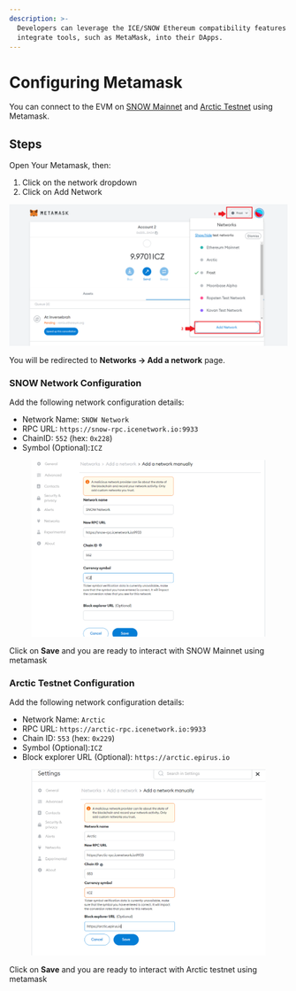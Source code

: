 ```yaml
---
description: >-
  Developers can leverage the ICE/SNOW Ethereum compatibility features to
  integrate tools, such as MetaMask, into their DApps.
---
```


# Configuring Metamask

You can connect to the EVM on [SNOW Mainnet](../network-endpoints.md#snow-network) and [Arctic Testnet](../network-endpoints.md#arctic-testnet) using Metamask.

## Steps

Open Your Metamask, then:

1. Click on the network dropdown
2. Click on Add Network

![](../../.gitbook/assets/metaArc1.png)

You will be redirected to **Networks -> Add a network** page.

### SNOW Network Configuration

Add the following network configuration details:

* Network Name: `SNOW Network`
* RPC URL: `https://snow-rpc.icenetwork.io:9933`
* ChainID: `552` (hex: `0x228`)
* Symbol (Optional):`ICZ`

<figure><img src="../../.gitbook/assets/image (3).png" alt=""><figcaption></figcaption></figure>

Click on **Save** and you are ready to interact with SNOW Mainnet using metamask

### Arctic Testnet Configuration

Add the following network configuration details:

* Network Name: `Arctic`
* RPC URL: `https://arctic-rpc.icenetwork.io:9933`
* Chain ID: `553` (hex: `0x229`)
* Symbol (Optional):`ICZ`
* Block explorer URL (Optional): `https://arctic.epirus.io`

<figure><img src="../../.gitbook/assets/image.png" alt=""><figcaption></figcaption></figure>

Click on **Save** and you are ready to interact with Arctic testnet using metamask
